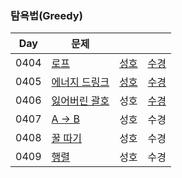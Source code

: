 ### 탐욕법(Greedy)

| Day  | 문제                                                   |                               |                               |
| ---- | ------------------------------------------------------ | ----------------------------- | ----------------------------- |
| 0404 | [로프](https://www.acmicpc.net/problem/2217)           | [성호](0404/2217_0404_sh.kt)  | [수경](0404/2217_0404_sk.js)  |
| 0405 | [에너지 드링크](https://www.acmicpc.net/problem/20115) | [성호](0405/20115_0405_sh.kt) | [수경](0405/20115_0405_sk.js) |
| 0406 | [잃어버린 괄호](https://www.acmicpc.net/problem/1541)  | 성호                          | [수경](0406/1541_0406_sk.js)  |
| 0407 | [A → B](https://www.acmicpc.net/problem/16953)         | 성호                          | 수경                          |
| 0408 | [꿀 따기](https://www.acmicpc.net/problem/21758)       | 성호                          | 수경                          |
| 0409 | [행렬](https://www.acmicpc.net/problem/1080)           | 성호                          | 수경                          |
